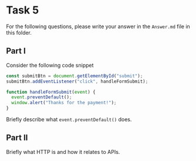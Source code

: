 # Task 5

For the following questions, please write your answer in the `Answer.md` file in this folder.

## Part I

Consider the following code snippet

```js
const submitBtn = document.getElementById("submit");
submitBtn.addEventListener("click", handleFormSubmit);

function handleFormSubmit(event) {
  event.preventDefault();
  window.alert("Thanks for the payment!");
}
```

Briefly describe what `event.preventDefault()` does. 


## Part II

Briefly what HTTP is and how it relates to APIs.

